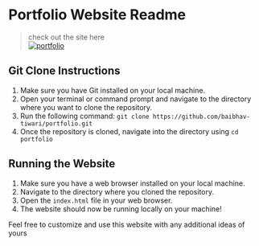 <h1>Portfolio Website Readme</h1>

>check out the site here<br>
>[![portfolio](https://img.shields.io/badge/Portfolio-brightgreen)](https://baibhav-tiwari.github.io/portfolio/) 

<h2>Git Clone Instructions</h2>

<ol>
	<li>Make sure you have Git installed on your local machine.</li>
	<li>Open your terminal or command prompt and navigate to the directory where you want to clone the repository.</li>
	<li>Run the following command: <code>git clone https://github.com/baibhav-tiwari/portfolio.git</code></li>
	<li>Once the repository is cloned, navigate into the directory using <code>cd portfolio</code></li>
</ol>

<h2>Running the Website</h2>

<ol>
	<li>Make sure you have a web browser installed on your local machine.</li>
	<li>Navigate to the directory where you cloned the repository.</li>
	<li>Open the <code>index.html</code> file in your web browser.</li>
	<li>The website should now be running locally on your machine!</li>
</ol>

<p>Feel free to customize and use this website with any additional ideas of yours</p>


